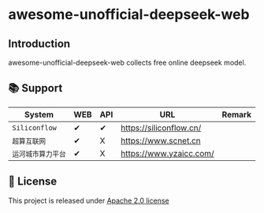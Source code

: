 # awesome-unofficial-deepseek-web


 

## Introduction

awesome-unofficial-deepseek-web collects free online deepseek model.
 
## 📚 Support 
| System                  | WEB| API| URL| Remark|
| ----------------------- | ------------ | ------------ |------------ |------------ |
| `Siliconflow`| ✔  | ✔| https://siliconflow.cn/ |  | 
| `超算互联网`| ✔  | X | https://www.scnet.cn |  | 
| `运河城市算力平台`| ✔  | X | https://www.yzaicc.com/ |  |


<a name="LICENSE"></a>
## 📄 License
This project is released under <a href="LICENSE">Apache 2.0 license</a>


